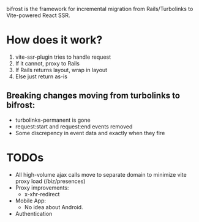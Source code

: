 bifrost is the framework for incremental migration from Rails/Turbolinks to Vite-powered React SSR.

# How does it work?
1. vite-ssr-plugin tries to handle request
2. If it cannot, proxy to Rails
3. If Rails returns layout, wrap in layout
4. Else just return as-is

## Breaking changes moving from turbolinks to bifrost:
- turbolinks-permanent is gone
- request:start and request:end events removed
- Some discrepency in event data and exactly when they fire

# TODOs
- All high-volume ajax calls move to separate domain to minimize vite proxy load (/biz/presences)
- Proxy improvements:
  - x-xhr-redirect
- Mobile App:
  - No idea about Android.
- Authentication

